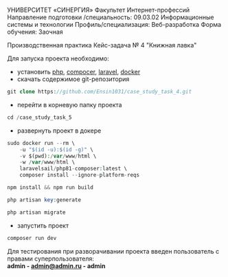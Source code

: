 УНИВЕРСИТЕТ «СИНЕРГИЯ»
Факультет Интернет-профессий
Направление подготовки /специальность: 09.03.02 Информационные системы и технологии
Профиль/специализация: Веб-разработка
Форма обучения: Заочная

Производственная практика
Кейс-задача № 4 "Книжная лавка"

Для запуска проекта необходимо:          
- установить [php](https://www.php.net/), [compocer](https://getcomposer.org/), [laravel](https://laravel.com/), [docker](https://www.docker.com/)
- скачать содержимое git-репозитория                 
```php
git clone https://github.com/Ensin1031/case_study_task_4.git
```
- перейти в корневую папку проекта      
```php
cd /case_study_task_5
```
- развернуть проект в докере
```php
sudo docker run --rm \
    -u "$(id -u):$(id -g)" \
    -v $(pwd):/var/www/html \
    -w /var/www/html \
    laravelsail/php81-composer:latest \
    composer install --ignore-platform-reqs
```                 
```php
npm install && npm run build
```                
```php
php artisan key:generate
```            
```php
php artisan migrate
```            
- запустить проект      
```php
composer run dev
```                  

Для тестирования при разворачивании проекта введен пользователь с правами суперпользователя:          
**admin - admin@admin.ru - admin**
